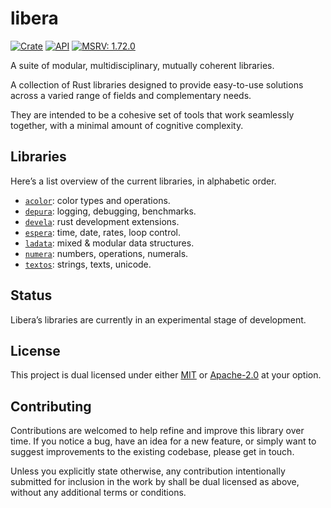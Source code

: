 # libera

[![Crate](https://img.shields.io/crates/v/libera.svg)](https://crates.io/crates/libera)
[![API](https://docs.rs/libera/badge.svg)](https://docs.rs/libera/)
[![MSRV: 1.72.0](https://flat.badgen.net/badge/MSRV/1.72.0/purple)](https://releases.rs/docs/1.72.0/)

A suite of modular, multidisciplinary, mutually coherent libraries.

A collection of Rust libraries designed to provide easy-to-use solutions across
a varied range of fields and complementary needs.

They are intended to be a cohesive set of tools that work seamlessly together,
with a minimal amount of cognitive complexity.

## Libraries

Here’s a list overview of the current libraries, in alphabetic order.

- [`acolor`](https://crates.io/crates/acolor): color types and operations.
- [`depura`](https://crates.io/crates/depura): logging, debugging, benchmarks.
- [`devela`](https://crates.io/crates/devela): rust development extensions.
- [`espera`](https://crates.io/crates/espera): time, date, rates, loop control.
- [`ladata`](https://crates.io/crates/ladata): mixed & modular data structures.
- [`numera`](https://crates.io/crates/numera): numbers, operations, numerals.
- [`textos`](https://crates.io/crates/textos): strings, texts, unicode.

## Status

Libera’s libraries are currently in an experimental stage of development.

## License
This project is dual licensed under either [MIT](LICENSE-MIT)
or [Apache-2.0](LICENSE-APACHE) at your option.

## Contributing

Contributions are welcomed to help refine and improve this library over time.
If you notice a bug, have an idea for a new feature, or simply want to suggest
improvements to the existing codebase, please get in touch.

Unless you explicitly state otherwise, any contribution intentionally submitted
for inclusion in the work by shall be dual licensed as above,
without any additional terms or conditions.
